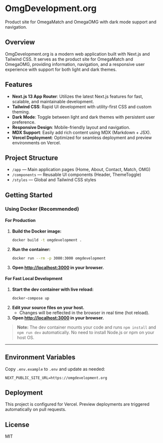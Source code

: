 # OmgDevelopment.org

Product site for OmegaMatch and OmegaOMG with dark mode support and navigation.

## Overview
OmgDevelopment.org is a modern web application built with Next.js and Tailwind CSS. It serves as the product site for OmegaMatch and OmegaOMG, providing information, navigation, and a responsive user experience with support for both light and dark themes.

## Features
- **Next.js 13 App Router**: Utilizes the latest Next.js features for fast, scalable, and maintainable development.
- **Tailwind CSS**: Rapid UI development with utility-first CSS and custom theming.
- **Dark Mode**: Toggle between light and dark themes with persistent user preference.
- **Responsive Design**: Mobile-friendly layout and navigation.
- **MDX Support**: Easily add rich content using MDX (Markdown + JSX).
- **Vercel Deployment**: Optimized for seamless deployment and preview environments on Vercel.

## Project Structure
- `/app` — Main application pages (Home, About, Contact, Match, OMG)
- `/components` — Reusable UI components (Header, ThemeToggle)
- `/styles` — Global and Tailwind CSS styles

## Getting Started

### Using Docker (Recommended)

#### For Production
1. **Build the Docker image:**
   ```sh
   docker build -t omgdevelopment .
   ```
2. **Run the container:**
   ```sh
   docker run --rm -p 3000:3000 omgdevelopment
   ```
3. **Open [http://localhost:3000](http://localhost:3000) in your browser.**

#### For Fast Local Development
1. **Start the dev container with live reload:**
   ```sh
   docker-compose up
   ```
2. **Edit your source files on your host.**
   - Changes will be reflected in the browser in real time (hot reload).
3. **Open [http://localhost:3000](http://localhost:3000) in your browser.**

> **Note:** The dev container mounts your code and runs `npm install` and `npm run dev` automatically. No need to install Node.js or npm on your host OS.

---


## Environment Variables
Copy `.env.example` to `.env` and update as needed:
```
NEXT_PUBLIC_SITE_URL=https://omgdevelopment.org
```

## Deployment
This project is configured for Vercel. Preview deployments are triggered automatically on pull requests.

## License
MIT